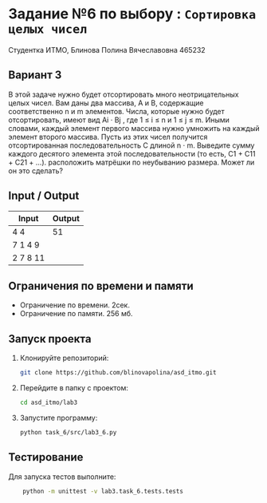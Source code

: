 # Задание №6 по выбору  : `Сортировка целых чисел`
Студентка ИТМО,  Блинова Полина Вячеславовна 465232

## Вариант 3
В этой задаче нужно будет отсортировать много неотрицательных целых чисел.
Вам даны два массива, A и B, содержащие соответственно n и m элементов.
Числа, которые нужно будет отсортировать, имеют вид Ai · Bj , где 1 ≤ i ≤ n и
1 ≤ j ≤ m. Иными словами, каждый элемент первого массива нужно умножить
на каждый элемент второго массива.
Пусть из этих чисел получится отсортированная последовательность C длиной
n · m. Выведите сумму каждого десятого элемента этой последовательности (то
есть, C1 + C11 + C21 + ...). расположить матрёшки по неубыванию размера. Может
ли он это сделать?

## Input / Output

| Input | Output |
| ----- | ------ |
| 4 4   | 51   |
| 7 1 4 9 |    |
| 2 7 8 11 |    |


## Ограничения по времени и памяти

- Ограничение по времени. 2сек.
- Ограничение по памяти. 256 мб.


## Запуск проекта
1. Клонируйте репозиторий:
   ```bash
   git clone https://github.com/blinovapolina/asd_itmo.git
   ```
2. Перейдите в папку с проектом:
   ```bash
   cd asd_itmo/lab3
   ```
3. Запустите программу:
   ```bash
   python task_6/src/lab3_6.py
   ```


## Тестирование
Для запуска тестов выполните:
```bash
    python -m unittest -v lab3.task_6.tests.tests
```
